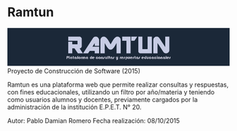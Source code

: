 # Ramtun
![Ramtun](https://github.com/PabloDamianRomero/Ramtun/blob/main/style/bg_encabezado.png)
Proyecto de Construcción de Software (2015)

Ramtun es una plataforma web que permite realizar consultas y
respuestas, con fines educacionales, utilizando un filtro por año/materia
y teniendo como usuarios alumnos y docentes, previamente cargados
por la administración de la institución E.P.E.T. N° 20.

Autor: Pablo Damian Romero
Fecha realización: 08/10/2015
